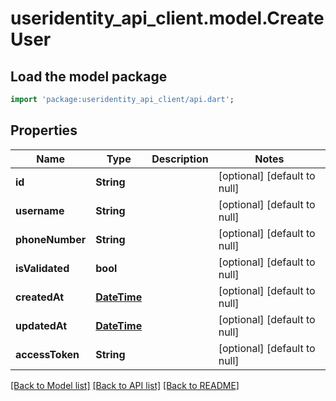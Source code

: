 # useridentity_api_client.model.CreateUser

## Load the model package
```dart
import 'package:useridentity_api_client/api.dart';
```

## Properties
Name | Type | Description | Notes
------------ | ------------- | ------------- | -------------
**id** | **String** |  | [optional] [default to null]
**username** | **String** |  | [optional] [default to null]
**phoneNumber** | **String** |  | [optional] [default to null]
**isValidated** | **bool** |  | [optional] [default to null]
**createdAt** | [**DateTime**](DateTime.md) |  | [optional] [default to null]
**updatedAt** | [**DateTime**](DateTime.md) |  | [optional] [default to null]
**accessToken** | **String** |  | [optional] [default to null]

[[Back to Model list]](../README.md#documentation-for-models) [[Back to API list]](../README.md#documentation-for-api-endpoints) [[Back to README]](../README.md)



